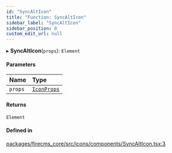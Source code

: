 ```yaml
---
id: "SyncAltIcon"
title: "Function: SyncAltIcon"
sidebar_label: "SyncAltIcon"
sidebar_position: 0
custom_edit_url: null
---
```


▸ **SyncAltIcon**(`props`): `Element`

#### Parameters

| Name | Type |
| :------ | :------ |
| `props` | [`IconProps`](../types/IconProps.md) |

#### Returns

`Element`

#### Defined in

[packages/firecms_core/src/icons/components/SyncAltIcon.tsx:3](https://github.com/FireCMSco/firecms/blob/d45f3739/packages/firecms_core/src/icons/components/SyncAltIcon.tsx#L3)

